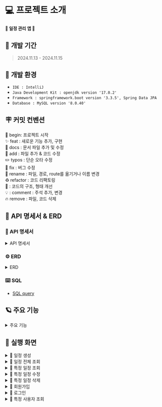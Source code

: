 
# 💻 프로젝트 소개
#### 📅 **일정 관리 앱** 📅

## 🚀 개발 기간
> 2024.11.13 - 2024.11.15


## 🌱 개발 환경
- `IDE : IntelliJ`
- `Java Development Kit : openjdk version '17.0.2'`
- `Framework : springframework.boot version '3.3.5', Spring Data JPA`
- `Database : MySQL version '8.0.40'`

## 🪧 커밋 컨벤션
🎉 begin: 프로젝트 시작 <br>
✨ feat : 새로운 기능 추가, 구현<br>
📝 docs : 문서 파일 추가 및 수정<br>
🔧 add :  파일 추가 & 코드 수정<br>
✏️ typos : 단순 오타 수정<br>
🐛 fix : 버그 수정<br>
🚚 rename : 파일, 경로, route를 옮기거나 이름 변경<br>
♻️ refactor : 코드 리팩토링<br>
🎨 : 코드의 구조, 형태 개선<br>
💡 : comment : 주석 추가, 변경<br>
🔥 remove : 파일, 코드 삭제<br>

## 📑 API 명세서 & ERD
### 📄 API 명세서
<details>
<summary>API 명세서</summary>
<br/>

#### 🗓️Schedule
|    기능    | method |URL|
|:--------:|:------:|:---:|
|  일정 생성   | POST  |/schedules|
| 일정 목록 조회 | GET  |/schedules|
| 일정 상세 조회 | GET  |/schedules/{Id}|
|  일정 수정   | PUT  |/schedules/{Id}|
|  일정 삭제   | DELETE  |/schedules/{Id}|

<details>
<summary>✅ 일정 생성</summary>

|  기능  | method |URL|
|:----:|:------:|:---:|
| 일정 생성 | POST  |/schedules|

#### Request Eelements
|    파라미터    |   타입    | 필수 여부 |           설명           |
|:----------:|:-------:|:-----:|:----------------------:|
|   title    | String  |   Y   |         일정 제목          |
|  contents  | String  |   Y   |         일정 내용          |
|  user_id   | String  |   Y   |         사용자 ID         |

#### Respons Eelements
| 파라미터  |   타입    | 필수 여부 |     설명 |
|:-----:|:-------:|:-----:|:------:|
| id | Integer |   Y   |         일정 ID          |
|   title    | String  |   Y   |         일정 제목          |
|  contents  | String  |   Y   |         일정 내용          |
| created_at | String |   Y   |   일정 작성 일자(datetime)   |
| updated_at |  String   |   Y   | 일정 최종 수정 일자 (datetime) |


#### 요청 예시

```json
  {
      "title" : "제목입니다.",
      "contents" : "내용입니다.",
      "username" : "유저이름"
  }
```
#### 응답 예시
- Statue Code 201 Created [생성 성공]
```json
  {
      "id": 1,
      "title": "제목입니다.",
      "contents": "내용입니다."
  }
```
- Statue Code 400 Bad Request [잘못된 요청]
```json
  {
    "error": "일정 생성에 실패했습니다."
  }
```
</details>

<details>
<summary>✅ 일정 목록 조회</summary>

|  기능  | method |URL|
|:----:|:------:|:---:|
| 일정 목록 조회 | GET  |/schedules|

#### Request Eelements
- x

#### Respons Eelements
|    파라미터    |   타입    | 필수 여부 |           설명           |
|:----------:|:-------:|:-----:|:----------------------:|
|     id     | Integer |   Y   |         일정 ID          |
|   title    | String  |   Y   |         일정 제목          |
|  contents  | String  |   Y   |         일정 내용          |


#### 응답 예시
- Statue Code 200 OK [응답 성공]
```json
[
  {
    "id": 1,
    "title": "제목입니다.1",
    "contents": "내용입니다.3"
  },
  {
    "id": 2,
    "title": "제목입니다.2",
    "contents": "내용입니다.2"
  },
  {
    "id": 3,
    "title": "제목입니다.3",
    "contents": "내용입니다.3"
  }
]
```
- Statue Code 400 Bad Request [잘못된 요청]
```json
  {
    "error": "일정 조회에 실패했습니다."
  }
```
- Statue Code 401 Unauthorized [권한 없음]
```json
  {
    "error": "일정 조회 권한이 없습니다."
  }
```
</details>

<details>
<summary>✅ 일정 상세 조회</summary>

|  기능  | method |URL|
|:----:|:------:|:---:|
| 일정 상세 조회 | GET  |/schedules/{id}|

#### Request Eelements
- x

#### Respons Eelements
|    파라미터    |   타입    | 필수 여부 |           설명           |
|:----------:|:-------:|:-----:|:----------------------:|
|   title    | String  |   Y   |         일정 제목          |
|  contents  | String  |   Y   |         일정 내용          |
|  username  | String  |   Y   |         사용자 이름         |
| created_at | String |   Y   |   일정 작성 일자(datetime)   |
| updated_at |  String   |   Y   | 일정 최종 수정 일자 (datetime) |

#### 응답 예시
- Statue Code 200 OK [응답 성공]
```json
{
  "title": "제목입니다.",
  "contents": "내용입니다.",
  "username": "유저이름"
}
```
- Statue Code 400 Bad Request [잘못된 요청]
```json
  {
    "error": "일정 조회에 실패했습니다."
  }
```
- Statue Code 401 Unauthorized [권한 없음]
```json
  {
    "error": "일정 조회 권한이 없습니다."
  }
```
</details>

<details>
<summary>✅ 일정 수정</summary>

|  기능  | method |URL|
|:----:|:------:|:---:|
|  일정 수정   | PUT  |/schedules/{id}|

#### Request Eelements
| 파라미터  |   타입    | 필수 여부 |           설명           |
|:-----:|:-------:|:-----:|:----------------------:|
|   title    | String  |   Y   |         일정 제목          |
|  contents  | String  |   Y   |         일정 내용          |


#### Respons Eelements

- x

#### 요청 예시

```json
  {
      "title" : "수정된 제목입니다.",
      "contents" : "수정된 내용입니다."
  }
```

#### 응답 예시
- Statue Code 200 OK [응답 성공]
```json
{
  "message": "일정 수정에 성공했습니다."
}
```
- Statue Code 400 Bad Request [잘못된 요청]
```json
  {
    "error": "일정 수정에 실패했습니다."
  }
```
- Statue Code 401 Unauthorized [권한 없음]
```json
  {
    "error": "일정 수정 권한이 없습니다."
  }
```
</details>

<details>
<summary>✅ 일정 삭제</summary>

|  기능  | method |URL|
|:----:|:------:|:---:|
|  일정 삭제   | DELETE  |/schedules/{id}|

#### Request Eelements
- x


#### Respons Eelements
- x

#### 요청 예시
- x

#### 응답 예시
- Statue Code 200 OK [응답 성공]
```json
{
  "message": "일정 삭제에 성공했습니다."
}
```
- Statue Code 400 Bad Request [잘못된 요청]
```json
  {
    "error": "일정 삭제에 실패했습니다."
  }
```
- Statue Code 401 Unauthorized [권한 없음]
```json
  {
    "error": "일정 삭제 권한이 없습니다."
  }
```
</details>
<br/>

#### 👤 User
|     기능     | method |        URL         |
|:----------:|:------:|:------------------:|
|   사용자 등록   | POST  |    /users          |
| 사용자 정보 조회  | GET  |    /users/{Id}     |
| 사용자 정보 수정  | PUT  |    /users/{Id}     |
|   사용자 삭제   | DELETE  |    /users/{Id}     |

<details>
<summary>✅ 사용자 등록</summary>

|  기능  | method |URL|
|:----:|:------:|:---:|
|   사용자 등록   | POST  |        /users        |

#### Request Eelements
|    파라미터    |   타입    | 필수 여부 |           설명            |
|:----------:|:-------:|:-----:|:-----------------------:|
|  username  | String  |   Y   |         사용자 이름          |
|   email    | String  |   Y   |         사용자 이메일         |
|  password  | String  |   Y   |        사용자 비밀번호         |


#### Respons Eelements
| 파라미터  |   타입    | 필수 여부 |     설명 |
|:-----:|:-------:|:-----:|:------:|
|      id       | String  |   Y   |           사용자 ID            |
|  username  | String  |   Y   |         사용자 이름          |
|   email    | String  |   Y   |         사용자 이메일         |
| created_at | String  |   Y   |    사용자 가입일(datetime)    |
| updated_at | String  |   Y   | 사용자 정보 최종 수정일(datetime) |

#### 요청 예시

```json
  {
      "username" : "유저이름",
      "password" : "12345",
      "email" : "abcde@gmail.com"
 }
```
#### 응답 예시
- Statue Code 201 Created [생성 성공]
```json
  {
      "id": 1,
      "username": "유저이름",
      "email": "abcde@gmail.com"
  }
```
- Statue Code 400 Bad Request [잘못된 요청]
```json
  {
    "error": "회원 등록에 실패했습니다."
  }
```
</details>

<details>
<summary>✅ 사용자 정보 조회</summary>

|  기능  | method |URL|
|:----:|:------:|:---:|
| 사용자 정보 조회  | GET  |   /users/{id}   |

#### Request Eelements
|        파라미터        |   타입    | 필수 여부 |             설명              |
|:------------------:|:-------:|:-----:|:---------------------------:|
|      id       | String  |   Y   |           사용자 ID            |


#### Respons Eelements
| 파라미터  |   타입    | 필수 여부 |     설명 |
|:-----:|:-------:|:-----:|:------:|
|     username      | String  |   Y   |           사용자 이름            |
|     email      | String  |   Y   |           사용자 이메일           |


#### 요청 예시

- x

#### 응답 예시
- Statue Code 200 OK [응답 성공]
```json
{
  "username": "유저이름",
  "email": "abcde@gmail.com"
}
```
- Statue Code 400 Bad Request [잘못된 요청]
```json
  {
    "error": "회원 조회에 실패했습니다."
  }
```
- Statue Code 401 Unauthorized [권한 없음]
```json
  {
    "error": "회원 조회 권한이 없습니다."
  }
```
</details>

<details>
<summary>✅ 사용자 정보 수정</summary>

|  기능  | method |URL|
|:----:|:------:|:---:|
| 사용자 정보 수정  | PUT  | /users/{id} |

#### Request Eelements
|   파라미터   |   타입    | 필수 여부 |             설명              |
|:--------:|:-------:|:-----:|:---------------------------:|
| username | String  |   Y   |           사용자 이름            |
|  password  | String  |   Y   |        사용자 비밀번호         |
|  email   | String  |   Y   |           사용자 이메일           |


#### Respons Eelements
| 파라미터  |   타입    | 필수 여부 |     설명 |
|:-----:|:-------:|:-----:|:------:|
|     updated_at      | String  |   Y   | 사용자 정보 최종 수정일(datetime) |

#### 요청 예시

```json
  {
      "username" : "수정된 유저이름",
      "password" : "123456",
      "email" : "abcdefg@gmail.com"
  }
```
#### 응답 예시
- Statue Code 200 OK [생성 성공]
```json
  {
  "message": "회원 정보를 수정했습니다.",
  "updated_at": "2024-11-15"
}
```
- Statue Code 400 Bad Request [잘못된 요청]
```json
  {
    "error": "회원 정보를 수정에 실패했습니다."
  }
```
- Statue Code 401 Unauthorized [권한 없음]
```json
  {
    "error": "회원 정보를 수정할 수 있는 권한이 없습니다."
  }
```
</details>

<details>
<summary>✅ 사용자 삭제</summary>

|  기능  | method |URL|
|:----:|:------:|:---:|
| 사용자 삭제  | DELETE  | /users/{id} |

#### Request Eelements
- x



#### Respons Eelements
- x

#### 요청 예시

- x

#### 응답 예시
- Statue Code 200 OK [생성 성공]
```json
  {
    "message" : "회원 삭제를 성공했습니다."
  }
```
- Statue Code 400 Bad Request [잘못된 요청]
```json
  {
    "error": "회원 삭제를 실패했습니다."
  }
```
- Statue Code 401 Unauthorized [권한 없음]
```json
  {
    "error": "회원 삭제 권한이 없습니다."
  }
```
</details>


</details>

### ️⚙️ ERD
<details>
<summary>ERD</summary>

![일정 관리 앱 ERD](https://github.com/user-attachments/assets/1633fc9c-2c52-4cb0-92c7-86ba94ef46f7)
</details>

### ️⌨️ SQL
- [SQL query](https://github.com/j-hann/schedule-app/blob/main/schedule.sql)

## 🪐 주요 기능
<details>
<summary>주요 기능</summary>

#### **✨ Lv1 : 일정 CRUD**
* 일정을 저장, 조회, 수정, 삭제할 수 있다. []

#### **✨ Lv2 : 유저 CRUD**
* 유저를 저장, 조회, 삭제할 수 있다. []

#### **✨ Lv3 : 회원가입**
* 유저는 유저명과 비밀번호, 이메일을 입력해 회원가입을 할 수 있다. []

#### **✨ Lv4 : 로그인(인증)**
* 유저는 이메일과 비밀번호를 입력해 로그인을 할 수 있다. []
* Cookie/Session을 활용해 로그인 기능을 구현 []
* 필터를 활용해 인증 처리를 할 수 있다. []
* 회원가입, 로그인 요청은 인증 처리에서 제외 []
* 로그인 시 이메일과 비밀번호가 일치하지 않을 경우 401을 반환한다. []

#### **✨ Lv5 : 예외 처리**
* Validation을 활용해 다양한 예외처리를 적용 []
* @Pattern을 사용해서 회원 가입 Email 데이터 검증 []

#### **✨ Lv6 : 비밀번호 암호화**
* 비밀번호 필드에 들어가는 비밀번호를 암호화 할 수 있다. []

#### **✨ Lv7 : 댓글 CRUD**
* 생성한 일정에 댓글을 남길 수 있다. []
* 댓글을 저장, 조회, 수정, 삭제할 수 있다. []

#### **✨ Lv8 : 영속성 전이를 활용한 삭제**
* 유저를 삭제할 때 해당 유저가 생성한 일정과 댓글도 삭제된다. []

#### **✨ Lv9 : 일정 페이징 조회**
* 일정을 Spring Data JPA의 Pageable과 Page 인터페이스를 활용하여 페이지네이션을 구현한다. []
* 일정 제목, 일정 내용, 댓글 개수, 일정 작성일, 일정 수정일, 일정 작성 유저명 필드를 조회 할 수 있다. []
* 디폴트 페이지 크기는 10으로 적용한다. []
* 일정의 수정일을 기준으로 내림차순 정렬이 가능하다. []

</details>

## 🌟 실행 화면
<details>
<summary> 📌 일정 생성</summary>

* postman

![postman 응답](https://github.com/user-attachments/assets/2909bda1-b372-41c8-875a-f4ab2c614b53)
* 터미널 log

![터미널 log](https://github.com/user-attachments/assets/dfd8f25f-d386-4c4a-86a1-ac961b06c803)
* MySQL 쿼리 조회

![mysql 쿼리 조회](https://github.com/user-attachments/assets/c030cc74-e680-4c7d-938d-1bca015f1620)
</details>

<details>
<summary> 📌 일정 전체 조회</summary>

* postman

 ![postman 응답](https://github.com/user-attachments/assets/1d46e8e5-0492-4ce0-985a-620c5634f912)<br>
* 터미널 log

![터미널 로그](https://github.com/user-attachments/assets/2c1862fc-baa4-44f5-a62b-126c11e11e7a)

* MySQL 쿼리 조회

![MySQL 쿼리 조회](https://github.com/user-attachments/assets/c2fc751b-1eb4-4c45-969b-79c23a372f99)
</details>

<details>
<summary> 📌 특정 일정 조회</summary>

* postman

![postman 응답](https://github.com/user-attachments/assets/7c26484a-73d6-4901-ae80-ffbdcabf61c8)<br>
* 터미널 log

![터미널 로그](https://github.com/user-attachments/assets/6ac5ecc3-2893-484d-86c1-22fd46e02a0b)

* MySQL 쿼리 조회

![MySQL 쿼리 조회](https://github.com/user-attachments/assets/43499219-6f7f-45e3-8d6e-5f0a8fb22e7b)
</details>

<details>
<summary> 📌 특정 일정 수정</summary>

#### postman
- 전체 일정 목록 조회
![전체 일정 목록](https://github.com/user-attachments/assets/5b43a557-2efa-45b6-9896-20c4e98d1b23)<br>
- 일정 1번 id 제목, 내용 수정
![일정 1번 id 제목, 내용 수정](https://github.com/user-attachments/assets/2ab5d4c7-6452-4050-bd22-360d2ee00ef1)
- 수정된 일정 조회
![수정 완료](https://github.com/user-attachments/assets/264f0f08-7e73-4b01-8a70-f482143ff28b)

#### 터미널 log

![터미널 로그](https://github.com/user-attachments/assets/a98db859-29f6-4dcd-abd7-36d467d0de2f)

#### MySQL 쿼리 조회

![MySQL 쿼리 조회](https://github.com/user-attachments/assets/b2c07609-769a-4d6a-8820-5c4a3977e5d2)
</details>

<details>
<summary> 📌 특정 일정 삭제</summary>

#### postman
- 삭제 전 일정 조회
![삭제 전 일정 조회](https://github.com/user-attachments/assets/4d793b5d-7f73-4f82-afc8-45dc7bc8006f)<br>
- id 1번 일정 삭제 완료
![삭제 완료 200 ok](https://github.com/user-attachments/assets/01de187b-8eb3-44b4-be34-80b85fafd71b)
- 수정 후 일정 조회
![삭제 후 조회 (1번 일정 사라짐)](https://github.com/user-attachments/assets/bbf27514-19a4-4fa5-8d65-38b589eb3ef7)

#### 터미널 log

![터미널 로그](https://github.com/user-attachments/assets/160146f5-48b1-4409-bd1b-a3ac8137795a)

#### MySQL 쿼리 조회

![MySQL 쿼리 조회](https://github.com/user-attachments/assets/a390fc35-5d6c-46c6-b077-e620c63000ce)
</details>

<details>
<summary> 📌 회원가입</summary>

* postman

![포스트맨 결과 ](https://github.com/user-attachments/assets/ec094383-f43c-448c-bcb1-a33353388fcc)

* 터미널 log
![터미널 로그 확인](https://github.com/user-attachments/assets/e910c5a7-1088-4783-9faa-62485c3c1494)

* MySQL 쿼리 조회
![MySQL 쿼리 조회](https://github.com/user-attachments/assets/a07480c7-e5f0-48f6-81bd-1d730a211d86)

</details>

<details>
<summary> 📌 로그인</summary>

#### postman

- 회원가입 후 쿠키 생성

![회원가입](https://github.com/user-attachments/assets/445e1b15-ed28-492f-85be-37369e929eec)
![회원가입하면 바로 쿠키 생성됨](https://github.com/user-attachments/assets/7fc8eb45-d4fa-46f9-acc2-45ef749763fc)

- 로그인 성공 - 200 OK

![로그인 성공](https://github.com/user-attachments/assets/38d7f32c-3de8-472a-a4a2-ea81701b4e0e)

- 로그인 상태에서 일정 생성
![로그인 상태에서 포스트맨 일정 생성](https://github.com/user-attachments/assets/841294be-306f-4f83-a6d7-bd14458bf385)

- 로그인 상태에서 일정 조회
![로그인 상태에서 포스트맨 일정 조회](https://github.com/user-attachments/assets/8bc0360d-44df-43ab-ada8-0bd5804b9745)

- 이메일이 다르게 입력 된 경우 - 400 Bad Request
![이메일이 다를 경우 400](https://github.com/user-attachments/assets/4a66973d-b76a-4cf0-a7b2-d5934608b287)

- 비밀번호가 다르게 입력 된 경우 - 400 Bad Request
![비밀번호가 다를 경우 400](https://github.com/user-attachments/assets/870a0dec-dbd0-4ed3-81d0-92a050524389)

- 로그인 하지 않은 상태에서 일정 생성
![로그인하지 않은 상태에서 스케쥴 생성](https://github.com/user-attachments/assets/c2557e0f-5089-43e7-8516-51bb8d5eb89c)

#### 터미널 log

- 로그인 성공 후 터미널 log
![터미널 로그](https://github.com/user-attachments/assets/afca0838-17ab-44b7-b866-75164ba42b50)

- 로그인 상태에서 일정 생성 터미널 log
![로그인 상태에서 일정 생성 터미널 로그](https://github.com/user-attachments/assets/278c46d9-a22f-467b-a5a8-6b6f86926b52)

- 로그인 상태에서 일정 조회 터미널 log
![로그인 상태에서 일정 조회 터미널 로그](https://github.com/user-attachments/assets/d809f35b-1784-41c3-94e4-b61948dd48a4)

- 로그인 상태에서 일정 삭제 터미널 log
![로그인 상태에서 일정 삭제 터미널 로그](https://github.com/user-attachments/assets/5caa5514-fd41-4acf-87f8-8dbf4b5b9783)

- 로그인 하지 않은 상태에서 일정 생성 터미널 log
![로그인하지 않은 상태에서 스케쥴 생성 터미널 로그](https://github.com/user-attachments/assets/bcfe7015-5813-430c-a594-c69e193a22e1)

</details>

<details>
<summary> 📌 특정 사용자 조회</summary>

* postman

![postman 조회](https://github.com/user-attachments/assets/b32ebc3c-af12-49ed-afaf-38d3bfd2d321)

* 터미널 log

![터미널 log](https://github.com/user-attachments/assets/6bb246bd-85fd-4be3-a507-05779f925941)

* MySQL 쿼리 조회

![MySQL 쿼리 조회](https://github.com/user-attachments/assets/c6ed6a44-6306-4f0b-a74e-4054b4f44bf9)
</details>
